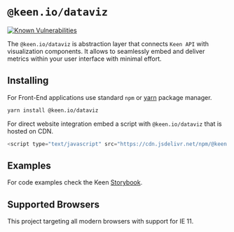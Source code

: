 # `@keen.io/dataviz`

[![Known Vulnerabilities](https://snyk.io/test/github/keen/keen/badge.svg?targetFile=packages/dataviz/package.json)](https://snyk.io/test/github/keen/keen?targetFile=packages/dataviz/package.json)

The `@keen.io/dataviz` is abstraction layer that connects `Keen API` with visualization components.
It allows to seamlessly embed and deliver metrics within your user interface with minimal effort.

## Installing

For Front-End applications use standard `npm` or [yarn](https://yarnpkg.com/lang/en/) package manager.

```sh
yarn install @keen.io/dataviz
```

For direct website integration embed a script with `@keen.io/dataviz` that is hosted on CDN.

```js
<script type="text/javascript" src="https://cdn.jsdelivr.net/npm/@keen.io/dataviz@latest/dist/dataviz.min.js"></script>
```

## Examples

For code examples check the Keen [Storybook](https://keen.github.io/keen/).

## Supported Browsers

This project targeting all modern browsers with support for IE 11.

